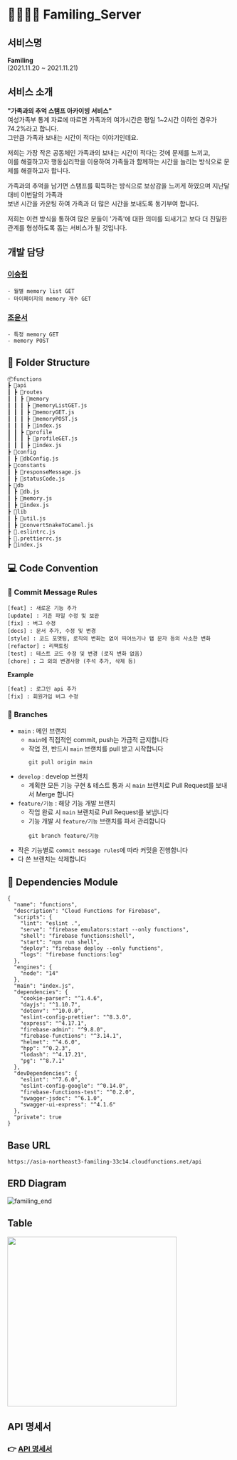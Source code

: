 # 👨‍👩‍👧‍👦 Familing_Server

## 서비스명

**Familing** <br>
(2021.11.20 ~ 2021.11.21)

## 서비스 소개

**"가족과의 추억 스탬프 아카이빙 서비스"** <br>
여성가족부 통계 자료에 따르면 가족과의 여가시간은 평일 1~2시간 이하인 경우가 74.2%라고 합니다. <br>
그만큼 가족과 보내는 시간이 적다는 이야기인데요. <br>

저희는 가장 작은 공동체인 가족과의 보내는 시간이 적다는 것에 문제를 느끼고, <br>
이를 해결하고자 행동심리학을 이용하여 가족들과 함께하는 시간을 늘리는 방식으로 문제를 해결하고자 합니다. <br>

가족과의 추억을 남기면 스탬프를 획득하는 방식으로 보상감을 느끼게 하였으며 지난달 대비 이번달의 가족과 <br>
보낸 시간을 카운팅 하여 가족과 더 많은 시간을 보내도록 동기부여 합니다. <br>

저희는 이런 방식을 통하여 많은 분들이 '가족'에 대한 의미를 되새기고 보다 더 친밀한 관계를 형성하도록 돕는 서비스가 될 것입니다.

## 개발 담당

### [이승헌](https://github.com/lsh328328)

```
- 월별 memory list GET
- 마이페이지의 memory 개수 GET
```

### [조윤서](https://github.com/healing99)

```
- 특정 memory GET
- memory POST
```

## 📂 Folder Structure

```markdown
📦functions
┣ 📂api
┃ ┣ 📂routes
┃ ┃ ┣ 📂memory
┃ ┃ ┃ ┣ 📜memoryListGET.js
┃ ┃ ┃ ┣ 📜memoryGET.js
┃ ┃ ┃ ┣ 📜memoryPOST.js
┃ ┃ ┃ ┣ 📜index.js
┃ ┃ ┣ 📂profile
┃ ┃ ┃ ┣ 📜profileGET.js
┃ ┃ ┃ ┣ 📜index.js
┣ 📂config
┃ ┣ 📜dbConfig.js
┣ 📂constants
┃ ┣ 📜responseMessage.js
┃ ┣ 📜statusCode.js
┣ 📂db
┃ ┣ 📜db.js
┃ ┣ 📜memory.js
┃ ┣ 📜index.js
┣ 📂lib
┃ ┣ 📜util.js
┃ ┣ 📜convertSnakeToCamel.js
┣ 📜.eslintrc.js
┣ 📜.prettierrc.js
┣ 📜index.js
```

## 💻 Code Convention

### 💬 Commit Message Rules

```
[feat] : 새로운 기능 추가
[update] : 기존 파일 수정 및 보완
[fix] : 버그 수정
[docs] : 문서 추가, 수정 및 변경
[style] : 코드 포맷팅, 로직의 변화는 없이 띄어쓰기나 탭 문자 등의 사소한 변화
[refactor] : 리팩토링
[test] : 테스트 코드 수정 및 변경 (로직 변화 없음)
[chore] : 그 외의 변경사항 (주석 추가, 삭제 등)
```

**Example**

```
[feat] : 로그인 api 추가
[fix] : 회원가입 버그 수정
```

### 🔅 Branches

- `main` : 메인 브랜치
  - `main`에 직접적인 commit, push는 가급적 금지합니다
  - 작업 전, 반드시 `main` 브랜치를 pull 받고 시작합니다
    ```
    git pull origin main
    ```
- `develop` : develop 브랜치
  - 계획한 모든 기능 구현 & 테스트 통과 시 `main` 브랜치로 Pull Request를 보내서 Merge 합니다
- `feature/기능` : 해당 기능 개발 브랜치
  - 작업 완료 시 `main` 브랜치로 Pull Request를 보냅니다
  - 기능 개발 시 `feature/기능` 브랜치를 파서 관리합니다
    ```
    git branch feature/기능
    ```
- 작은 기능별로 `commit message rules`에 따라 커밋을 진행합니다
- 다 쓴 브랜치는 삭제합니다

## 🏁 Dependencies Module

```
{
  "name": "functions",
  "description": "Cloud Functions for Firebase",
  "scripts": {
    "lint": "eslint .",
    "serve": "firebase emulators:start --only functions",
    "shell": "firebase functions:shell",
    "start": "npm run shell",
    "deploy": "firebase deploy --only functions",
    "logs": "firebase functions:log"
  },
  "engines": {
    "node": "14"
  },
  "main": "index.js",
  "dependencies": {
    "cookie-parser": "^1.4.6",
    "dayjs": "^1.10.7",
    "dotenv": "^10.0.0",
    "eslint-config-prettier": "^8.3.0",
    "express": "^4.17.1",
    "firebase-admin": "^9.8.0",
    "firebase-functions": "^3.14.1",
    "helmet": "^4.6.0",
    "hpp": "^0.2.3",
    "lodash": "^4.17.21",
    "pg": "^8.7.1"
  },
  "devDependencies": {
    "eslint": "^7.6.0",
    "eslint-config-google": "^0.14.0",
    "firebase-functions-test": "^0.2.0",
    "swagger-jsdoc": "^6.1.0",
    "swagger-ui-express": "^4.1.6"
  },
  "private": true
}
```

## Base URL

```
https://asia-northeast3-familing-33c14.cloudfunctions.net/api
```

## ERD Diagram

![familing_end](https://user-images.githubusercontent.com/49135797/142742358-08156167-0ab9-45f9-a227-da657f62fcab.png)

## Table

<img src="https://user-images.githubusercontent.com/49135797/142743061-d0e6b2b5-7769-4059-830f-66507ae98300.png" width = 380/>

## API 명세서

### 👉 [API 명세서](https://creative-mollusk-bff.notion.site/API-22900d3126d747ea9a77a2888bcf8e84)
